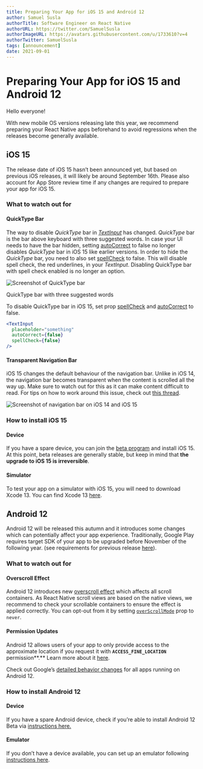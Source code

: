 ```yaml
---
title: Preparing Your App for iOS 15 and Android 12
author: Samuel Susla
authorTitle: Software Engineer on React Native
authorURL: https://twitter.com/SamuelSusla
authorImageURL: https://avatars.githubusercontent.com/u/1733610?v=4
authorTwitter: SamuelSusla
tags: [announcement]
date: 2021-09-01
---
```


# Preparing Your App for iOS 15 and Android 12

Hello everyone!

With new mobile OS versions releasing late this year, we recommend preparing your React Native apps beforehand to avoid regressions when the releases become generally available.

## iOS 15

The release date of iOS 15 hasn’t been announced yet, but based on previous iOS releases, it will likely be around September 16th. Please also account for App Store review time if any changes are required to prepare your app for iOS 15.

### What to watch out for

<h4>QuickType Bar</h4>

The way to disable _QuickType_ bar in _[TextInput](https://reactnative.dev/docs/textinput)_ has changed. _QuickType_ bar is the bar above keyboard with three suggested words. In case your UI needs to have the bar hidden, setting [autoCorrect](https://reactnative.dev/docs/textinput#autocorrect) to false no longer disables _QuickType_ bar in iOS 15 like earlier versions. In order to hide the _QuickType_ bar, you need to also set [spellCheck](https://reactnative.dev/docs/textinput#spellcheck-ios) to false. This will disable spell check, the red underlines, in your _TextInput_. Disabling QuickType bar with spell check enabled is no longer an option.

<div class="text--center text--italic margin-bottom--lg">
	<img src="/blog/assets/ios-15-quicktype-bar.png" alt="Screenshot of QuickType bar" />
	<p>QuickType bar with three suggested words</p>
</div>

To disable QuickType bar in iOS 15, set prop [spellCheck](https://reactnative.dev/docs/textinput#spellcheck-ios) and [autoCorrect](https://reactnative.dev/docs/textinput#autocorrect) to false.

```jsx
<TextInput
  placeholder="something"
  autoCorrect={false}
  spellCheck={false}
/>
```

<h4>Transparent Navigation Bar</h4>

iOS 15 changes the default behaviour of the navigation bar. Unlike in iOS 14, the navigation bar becomes transparent when the content is scrolled all the way up. Make sure to watch out for this as it can make content difficult to read. For tips on how to work around this issue, check out [this thread](https://developer.apple.com/forums/thread/682420).

![Screenshot of navigation bar on iOS 14 and iOS 15](/blog/assets/ios-15-navigation-bar.jpg)

### How to install iOS 15

<h4>Device</h4>

If you have a spare device, you can join the [beta program](https://beta.apple.com/sp/betaprogram/) and install iOS 15. At this point, beta releases are generally stable, but keep in mind that **the upgrade to iOS 15 is irreversible**.

<h4>Simulator</h4>

To test your app on a simulator with iOS 15, you will need to download Xcode 13. You can find Xcode 13 [here](https://developer.apple.com/xcode/).

## Android 12

Android 12 will be released this autumn and it introduces some changes which can potentially affect your app experience. Traditionally, Google Play requires target SDK of your app to be upgraded before November of the following year. (see requirements for previous release [here](https://developer.android.com/distribute/best-practices/develop/target-sdk)).

### What to watch out for

<h4>Overscroll Effect</h4>

Android 12 introduces new [overscroll effect](https://developer.android.com/about/versions/12/overscroll) which affects all scroll containers. As React Native scroll views are based on the native views, we recommend to check your scrollable containers to ensure the effect is applied correctly. You can opt-out from it by setting [`overScrollMode`](https://reactnative.dev/docs/scrollview#overscrollmode-android) prop to `never`.

<h4>Permission Updates</h4>

Android 12 allows users of your app to only provide access to the approximate location if you request it with **`ACCESS_FINE_LOCATION`** permission**.** Learn more about it [here](https://developer.android.com/about/versions/12/approximate-location).

Check out Google’s [detailed behavior changes](https://developer.android.com/about/versions/12/behavior-changes-all) for all apps running on Android 12.

### How to install Android 12

<h4>Device</h4>

If you have a spare Android device, check if you’re able to install Android 12 Beta via [instructions here.](https://developer.android.com/about/versions/12/get)

<h4>Emulator</h4>

If you don’t have a device available, you can set up an emulator following [instructions here](https://developer.android.com/about/versions/12/get#on_emulator).

